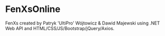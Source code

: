 # FenXsOnline
FenXs created by Patryk 'UltiPro' Wójtowicz & Dawid Majewski using .NET Web API and HTML/CSS/JS/Bootstrap/jQuery/Axios.

